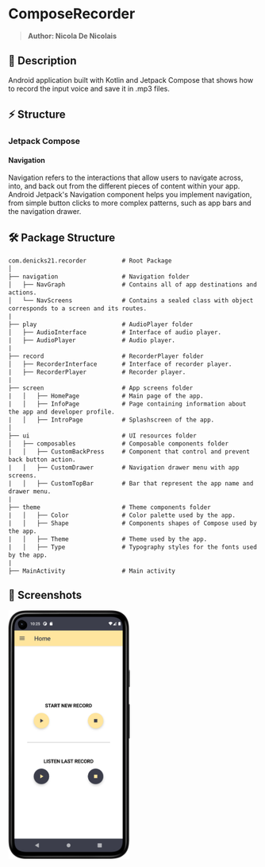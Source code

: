 # ComposeRecorder
> <b>Author: Nicola De Nicolais</b>

## 📍 Description
Android application built with Kotlin and Jetpack Compose that shows how to record the input voice and save it in .mp3 files.

## ⚡ Structure
### Jetpack Compose
#### Navigation

Navigation refers to the interactions that allow users to navigate across, into, and back out from the different pieces of content within your app. Android Jetpack's Navigation component helps you implement navigation, from simple button clicks to more complex patterns, such as app bars and the navigation drawer.


## 🛠️ Package Structure

```
com.denicks21.recorder          # Root Package
│ 
├── navigation                  # Navigation folder
│   ├── NavGraph                # Contains all of app destinations and actions.
│   └── NavScreens              # Contains a sealed class with object corresponds to a screen and its routes.
|
├── play                        # AudioPlayer folder
│   ├── AudioInterface          # Interface of audio player.
|   ├── AudioPlayer             # Audio player.
|
├── record                      # RecorderPlayer folder
│   ├── RecorderInterface       # Interface of recorder player.
|   ├── RecorderPlayer          # Recorder player.
|
├── screen                      # App screens folder
|   │   ├── HomePage            # Main page of the app.
|   │   ├── InfoPage            # Page containing information about the app and developer profile.
|   │   ├── IntroPage           # Splashscreen of the app.
│
├── ui                          # UI resources folder
│   ├── composables             # Composable components folder
|   │   ├── CustomBackPress     # Component that control and prevent back button action.
|   │   ├── CustomDrawer        # Navigation drawer menu with app screens.
|   │   ├── CustomTopBar        # Bar that represent the app name and drawer menu.
|
├── theme                       # Theme components folder
|   │   ├── Color               # Color palette used by the app.
|   │   ├── Shape               # Components shapes of Compose used by the app.
|   │   ├── Theme               # Theme used by the app.
|   │   ├── Type                # Typography styles for the fonts used by the app.
|
├── MainActivity                # Main activity
```

## 📎 Screenshots
<p float="left">
<img height="500em" src="screenshots/Screenshot01.png" title="Recorder's screen preview">
